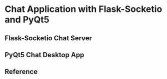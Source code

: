 # Chat Application with Flask-Socketio and PyQt5


## Flask-Socketio Chat Server



## PyQt5 Chat Desktop App




## Reference 